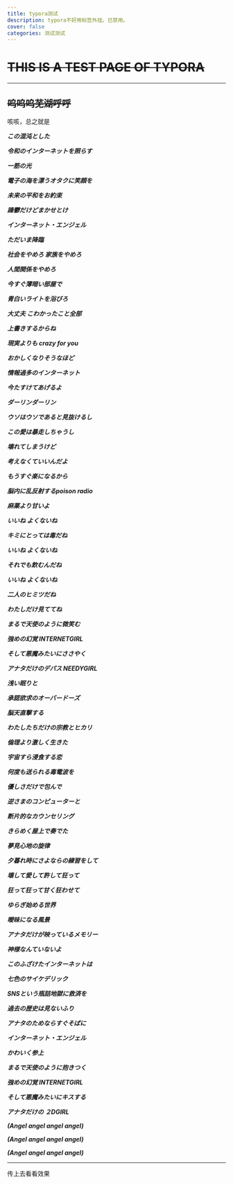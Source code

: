 ```yaml
---
title: typora测试
description: typora不好用标签外挂。已禁用。
cover: false
categories: 测试测试
---
```

# ~~THIS IS A TEST PAGE OF TYPORA~~

---

## ~~呜呜呜芜湖呼呼~~

咳咳，总之就是

***この混沌とした***

***令和のインターネットを照らす***

***一筋の光***

***電子の海を漂うオタクに笑顔を***

***未来の平和をお約束***

***躁鬱だけどまかせとけ***

***インターネット・エンジェル***

***ただいま降臨***

***社会をやめろ 家族をやめろ***

***人間関係をやめろ***

***今すぐ薄暗い部屋で***

***青白いライトを浴びろ***

***大丈夫 こわかったこと全部***

***上書きするからね***

***現実よりも crazy for you***

***おかしくなりそうなほど***

***情報過多のインターネット***

***今たすけてあげるよ***

***ダーリンダーリン***

***ウソはウソであると見抜けるし***

***この愛は暴走しちゃうし***

***壊れてしまうけど***

***考えなくていいんだよ***

***もうすぐ楽になるから***

***脳内に乱反射するpoison radio***

***麻薬より甘いよ***

***いいね よくないね***

***キミにとっては毒だね***

***いいね よくないね***

***それでも飲むんだね***

***いいね よくないね***

***二人のヒミツだね***

***わたしだけ見ててね***

***まるで天使のように微笑む***

***強めの幻覚 INTERNETGIRL***

***そして悪魔みたいにささやく***

***アナタだけのデパス NEEDYGIRL***

***浅い眠りと***

***承認欲求のオーバードーズ***

***脳天直撃する***

***わたしたちだけの宗教とヒカリ***

***倫理より激しく生きた***

***宇宙すら浸食する恋***

***何度も送られる毒電波を***

***優しさだけで包んで***

***逆さまのコンピューターと***

***断片的なカウンセリング***

***きらめく屋上で奏でた***

***夢見心地の旋律***

***夕暮れ時にさよならの練習をして***

***壊して愛して許して狂って***

***狂って狂って甘く狂わせて***

***ゆらぎ始める世界***

***曖昧になる風景***

***アナタだけが映っているメモリー***

***神様なんていないよ***

***このふざけたインターネットは***

***七色のサイケデリック***

***SNSという瓶詰地獄に救済を***

***過去の歴史は見ないふり***

***アナタのためならすぐそばに***

***インターネット・エンジェル***

***かわいく参上***

***まるで天使のように抱きつく***

***強めの幻覚 INTERNETGIRL***

***そして悪魔みたいにキスする***

***アナタだけの ２DGIRL***

***(Angel angel angel angel)***

***(Angel angel angel angel)***

***(Angel angel angel angel)***

---

传上去看看效果
